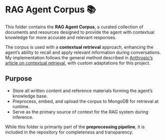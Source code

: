 # RAG Agent Corpus 📚

This folder contains the **RAG Agent Corpus**, a curated collection of documents and resources designed to provide the agent with contextual knowledge for more accurate and relevant responses.  

The corpus is used with a **contextual retrieval** approach, enhancing the agent’s ability to recall and apply relevant information during conversations. My implementation follows the general method described in [Anthropic’s article on contextual retrieval](https://www.anthropic.com/news/contextual-retrieval), with custom adaptations for this project.  

## Purpose  
- Store all written content and reference materials forming the agent’s knowledge base.  
- Preprocess, embed, and upload the corpus to MongoDB for retrieval at runtime.  
- Serve as the primary source of context for the RAG system during inference.  

While this folder is primarily part of the **preprocessing pipeline**, it is included in the repository for completeness and transparency.